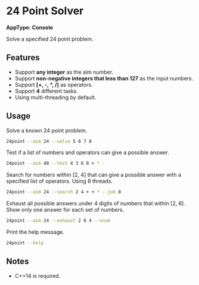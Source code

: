 # 24 Point Solver

**AppType: Console**

Solve a specified 24 point problem.

## Features

- Support **any integer** as the aim number.
- Support **non-negative integers that less than 127** as the input numbers.
- Support **[+, -, \*, /]** as operators.
- Support **4** different tasks.
- Using multi-threading by default.

## Usage

Solve a known 24 point problem.
```sh
24point --aim 24 --solve 5 6 7 8
```

Test if a list of numbers and operators can give a possible answer.
```sh
24point --aim 48 --test 4 3 6 8 + * -
```

Search for numbers within [2, 4] that can give a possible answer with a specified list of operators. Using 8 threads.
```sh
24point --aim 24 --search 2 4 + + * --job 8
```

Exhaust all possible answers under 4 digits of numbers that within [2, 6]. Show only one answer for each set of numbers.
```sh
24point --aim 24 --exhaust 2 6 4 --snum
```

Print the help message.
```sh
24point --help
```

## Notes

- C++14 is required.
